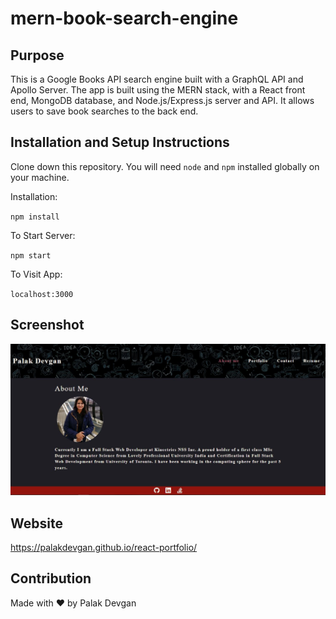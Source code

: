 # mern-book-search-engine

## Purpose

This is a Google Books API search engine built with a GraphQL API and Apollo Server. The app is built using the MERN stack, with a React front end, MongoDB database, and Node.js/Express.js server and API. It allows users to save book searches to the back end.

## Installation and Setup Instructions

Clone down this repository. You will need `node` and `npm` installed globally on your machine.  

Installation:

`npm install`  

To Start Server:

`npm start`  

To Visit App:

`localhost:3000`  

## Screenshot
![Screenshot](https://github.com/palakdevgan/react-portfolio/blob/main/src/assets/Screenshot/screenshot1.jpg?raw=true)

## Website
https://palakdevgan.github.io/react-portfolio/

## Contribution
Made with ❤️ by Palak Devgan